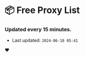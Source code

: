 # :package: Free Proxy List
### Updated every 15 minutes.

- Last updated: `2024-06-10 05:41`

:heart:
